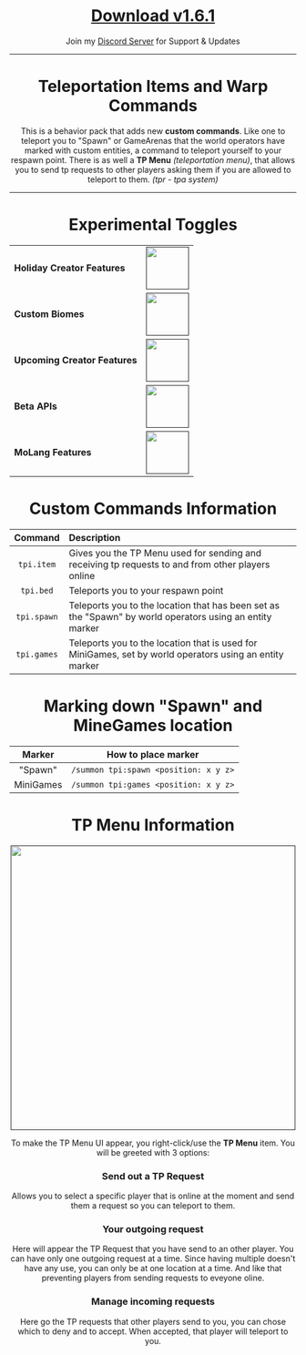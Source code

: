 <div align="center">

# [Download v1.6.1](https://www.mediafire.com/file/75pt5o4lmugnbh0/TP_Items_v1.6.1.mcpack/file#)
Join my [Discord Server](https://discord.gg/bs66cpWkqf) for Support & Updates

---

# Teleportation Items and Warp Commands
  This is a behavior pack that adds new **custom commands**. Like one to teleport you to "Spawn" or GameArenas that the world operators have marked with custom entities, a command to teleport yourself to your respawn point. There is as well a **TP Menu** *(teleportation menu)*, that allows you to send tp requests to other players asking them if you are allowed to teleport to them. *(tpr - tpa system)*

---

# Experimental Toggles
  | | |
  | :--- | :---: |
  | **Holiday Creator Features** | [<img src="https://user-images.githubusercontent.com/115075789/207722874-c9c3b1d5-8ee3-428f-95a9-564a5bd21361.png" width="75">]() |
  | **Custom Biomes** | [<img src="https://user-images.githubusercontent.com/115075789/207723014-b09cdef4-b687-42e0-a371-6632e93f5458.png" width="75">]() |
  | **Upcoming Creator Features** | [<img src="https://user-images.githubusercontent.com/115075789/207723014-b09cdef4-b687-42e0-a371-6632e93f5458.png" width="75">]() |
  | **Beta APIs** | [<img src="https://user-images.githubusercontent.com/115075789/207722874-c9c3b1d5-8ee3-428f-95a9-564a5bd21361.png" width="75">]() |
  | **MoLang Features** | [<img src="https://user-images.githubusercontent.com/115075789/207723014-b09cdef4-b687-42e0-a371-6632e93f5458.png" width="75">]() |

# Custom Commands Information
  | **Command** | **Description** |
  | :---: | :--- |
  | `tpi.item` | Gives you the TP Menu used for sending and receiving tp requests to and from other players online |
  | `tpi.bed` | Teleports you to your respawn point |
  | `tpi.spawn` | Teleports you to the location that has been set as the "Spawn" by world operators using an entity marker |
  | `tpi.games` | Teleports you to the location that is used for MiniGames, set by world operators using an entity marker |

# Marking down "Spawn" and MineGames location
  | Marker | How to place marker |
  | :---: | :---: |
  | "Spawn" | `/summon tpi:spawn <position: x y z>` |
  | MiniGames | `/summon tpi:games <position: x y z>` |

# TP Menu Information
  [<img src="https://user-images.githubusercontent.com/115075789/206479917-fc91efd8-29a1-4b46-8d55-50cf3c7aef93.png" width="500">]()

  To make the TP Menu UI appear, you right-click/use the **TP Menu** item. You will be greeted with 3 options:

### Send out a TP Request
  Allows you to select a specific player that is online at the moment and send them a request so you can teleport to them.

### Your outgoing request
  Here will appear the TP Request that you have send to an other player. You can have only one outgoing request at a time. Since having multiple doesn't have any use, you can only be at one location at a time. And like that preventing players from sending requests to eveyone oline.

### Manage incoming requests
  Here go the TP requests that other players send to you, you can chose which to deny and to accept. When accepted, that player will teleport to you.

</div align>
